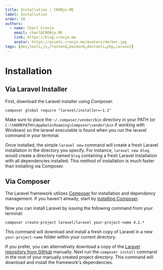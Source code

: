 ```yaml
---
title: Installation | CRONje.ME
label: Installation
order: 10
authors:
  - name: Charl Cronje
    email: charl@CRONje.ME
    link: https://blog.cronje.me
    avatar: https://assets.cronje.me/avatars/darker.jpg
tags: [dev,tools,js,frontend,backend,devtools,php,laravel]
---
```


# Installation

## Via Laravel Installer

First, download the Laravel installer using Composer.

```shell
composer global require "laravel/installer=~1.1"
```

Make sure to place the `~/.composer/vendor/bin` directory in your PATH (or `C:\%HOMEPATH%\AppData\Roaming\Composer\vendor\bin` if working with Windows) so the laravel executable is found when you run the laravel command in your terminal.

Once installed, the simple `laravel new` command will create a fresh Laravel installation in the directory you specify. For instance, `laravel new blog` would create a directory named `blog` containing a fresh Laravel installation with all dependencies installed. This method of installation is much faster than installing via Composer.

## Via Composer

The Laravel framework utilizes [Composer](http://getcomposer.org/) for installation and dependency management. If you haven't already, start by [installing Composer](http://getcomposer.org/doc/00-intro.md).

Now you can install Laravel by issuing the following command from your terminal:

```shell
composer create-project laravel/laravel your-project-name 4.2.*
```

This command will download and install a fresh copy of Laravel in a new `your-project-name` folder within your current directory.

If you prefer, you can alternatively download a copy of the [Laravel repository from GitHub](https://github.com/laravel/docs/archive/4.2.zip) manually. Next run the `composer install` command in the root of your manually created project directory. This command will download and install the framework's dependencies.
